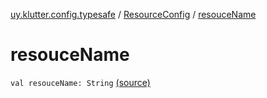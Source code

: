 [uy.klutter.config.typesafe](../index.md) / [ResourceConfig](index.md) / [resouceName](.)


# resouceName

`val resouceName: String` [(source)](https://github.com/kohesive/klutter/blob/master/config-typesafe-jdk6/src/main/kotlin/uy/klutter/config/typesafe/ConfigLoading.kt#L118)


